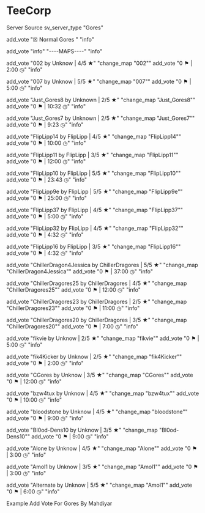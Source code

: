 # TeeCorp
Server Source
sv_server_type "Gores"

add_vote "☒ Normal Gores " "info"

add_vote "info" "----MAPS----" "info"

add_vote "002 by Unknow | 4/5 ★" "change_map \"002\""
add_vote "0 ⚑ | 2:00 ◷" "info"

add_vote "007 by Unknow | 5/5 ★" "change_map \"007\""
add_vote "0 ⚑ | 5:00 ◷" "info"

add_vote "Just_Gores8 by Unknown | 2/5 ★" "change_map \"Just_Gores8\""
add_vote "0 ⚑ | 10:32 ◷" "info"

add_vote "Just_Gores7 by Unknown | 2/5 ★" "change_map \"Just_Gores7\""
add_vote "0 ⚑ | 9:23 ◷" "info"

add_vote "FlipLipp14 by FlipLipp | 4/5 ★" "change_map \"FlipLipp14\""
add_vote "0 ⚑ | 10:00 ◷" "info"

add_vote "FlipLipp11 by FlipLipp | 3/5 ★" "change_map \"FlipLipp11\""
add_vote "0 ⚑ | 12:00 ◷" "info"

add_vote "FlipLipp10 by FlipLipp | 5/5 ★" "change_map \"FlipLipp10\""
add_vote "0 ⚑ | 23:43 ◷" "info"

add_vote "FlipLipp9e by FlipLipp | 5/5 ★" "change_map \"FlipLipp9e\""
add_vote "0 ⚑ | 25:00 ◷" "info"

add_vote "FlipLipp37 by FlipLipp | 4/5 ★" "change_map \"FlipLipp37\""
add_vote "0 ⚑ | 5:00 ◷" "info"

add_vote "FlipLipp32 by FlipLipp | 4/5 ★" "change_map \"FlipLipp32\""
add_vote "0 ⚑ | 4:32 ◷" "info"

add_vote "FlipLipp16 by FlipLipp | 3/5 ★" "change_map \"FlipLipp16\""
add_vote "0 ⚑ | 4:32 ◷" "info"

add_vote "ChillerDragon4Jessica by ChillerDragores | 5/5 ★" "change_map \"ChillerDragon4Jessica\""
add_vote "0 ⚑ | 37:00 ◷" "info"

add_vote "ChillerDragores25 by ChillerDragores | 4/5 ★" "change_map \"ChillerDragores25\""
add_vote "0 ⚑ | 12:00 ◷" "info"

add_vote "ChillerDragores23 by ChillerDragores | 2/5 ★" "change_map \"ChillerDragores23\""
add_vote "0 ⚑ | 11:00 ◷" "info"

add_vote "ChillerDragores20 by ChillerDragores | 3/5 ★" "change_map \"ChillerDragores20\""
add_vote "0 ⚑ | 7:00 ◷" "info"

add_vote "fikvie by Unknow | 2/5 ★" "change_map \"fikvie\""
add_vote "0 ⚑ | 5:00 ◷" "info"

add_vote "fik4Kicker by Unknow | 2/5 ★" "change_map \"fik4Kicker\""
add_vote "0 ⚑ | 2:00 ◷" "info"

add_vote "CGores by Unknow | 3/5 ★" "change_map \"CGores\""
add_vote "0 ⚑ | 12:00 ◷" "info"

add_vote "bzw4tux by Unknow | 4/5 ★" "change_map \"bzw4tux\""
add_vote "0 ⚑ | 10:00 ◷" "info"

add_vote "bloodstone by Unknow | 4/5 ★" "change_map \"bloodstone\""
add_vote "0 ⚑ | 9:00 ◷" "info"

add_vote "Bl0od-Dens10 by Unknow | 3/5 ★" "change_map \"Bl0od-Dens10\""
add_vote "0 ⚑ | 9:00 ◷" "info"

add_vote "Alone by Unknow | 4/5 ★" "change_map \"Alone\""
add_vote "0 ⚑ | 3:00 ◷" "info"

add_vote "Amol1 by Unknow | 3/5 ★" "change_map \"Amol1\""
add_vote "0 ⚑ | 3:00 ◷" "info"

add_vote "Alternate by Unknow | 5/5 ★" "change_map \"Amol1\""
add_vote "0 ⚑ | 6:00 ◷" "info"

Example Add Vote For Gores By Mahdiyar


